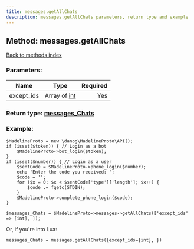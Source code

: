 ```yaml
---
title: messages.getAllChats
description: messages.getAllChats parameters, return type and example
---
```

## Method: messages.getAllChats  
[Back to methods index](index.md)


### Parameters:

| Name     |    Type       | Required |
|----------|:-------------:|---------:|
|except\_ids|Array of [int](../types/int.md) | Yes|


### Return type: [messages\_Chats](../types/messages_Chats.md)

### Example:


```
$MadelineProto = new \danog\MadelineProto\API();
if (isset($token)) { // Login as a bot
    $MadelineProto->bot_login($token);
}
if (isset($number)) { // Login as a user
    $sentCode = $MadelineProto->phone_login($number);
    echo 'Enter the code you received: ';
    $code = '';
    for ($x = 0; $x < $sentCode['type']['length']; $x++) {
        $code .= fgetc(STDIN);
    }
    $MadelineProto->complete_phone_login($code);
}

$messages_Chats = $MadelineProto->messages->getAllChats(['except_ids' => [int], ]);
```

Or, if you're into Lua:

```
messages_Chats = messages.getAllChats({except_ids={int}, })
```

